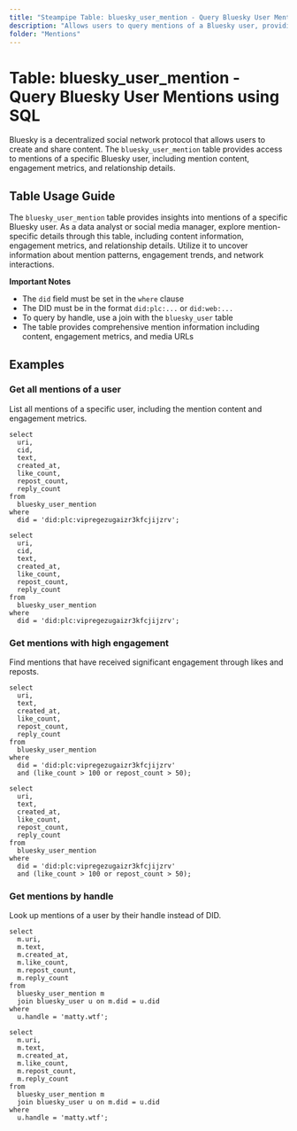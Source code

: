 ```yaml
---
title: "Steampipe Table: bluesky_user_mention - Query Bluesky User Mentions using SQL"
description: "Allows users to query mentions of a Bluesky user, providing insights into mention content, engagement metrics, and relationship details."
folder: "Mentions"
---
```


# Table: bluesky_user_mention - Query Bluesky User Mentions using SQL

Bluesky is a decentralized social network protocol that allows users to create and share content. The `bluesky_user_mention` table provides access to mentions of a specific Bluesky user, including mention content, engagement metrics, and relationship details.

## Table Usage Guide

The `bluesky_user_mention` table provides insights into mentions of a specific Bluesky user. As a data analyst or social media manager, explore mention-specific details through this table, including content information, engagement metrics, and relationship details. Utilize it to uncover information about mention patterns, engagement trends, and network interactions.

**Important Notes**
- The `did` field must be set in the `where` clause
- The DID must be in the format `did:plc:...` or `did:web:...`
- To query by handle, use a join with the `bluesky_user` table
- The table provides comprehensive mention information including content, engagement metrics, and media URLs

## Examples

### Get all mentions of a user
List all mentions of a specific user, including the mention content and engagement metrics.

```sql+postgres
select
  uri,
  cid,
  text,
  created_at,
  like_count,
  repost_count,
  reply_count
from
  bluesky_user_mention
where
  did = 'did:plc:vipregezugaizr3kfcjijzrv';
```

```sql+sqlite
select
  uri,
  cid,
  text,
  created_at,
  like_count,
  repost_count,
  reply_count
from
  bluesky_user_mention
where
  did = 'did:plc:vipregezugaizr3kfcjijzrv';
```

### Get mentions with high engagement
Find mentions that have received significant engagement through likes and reposts.

```sql+postgres
select
  uri,
  text,
  created_at,
  like_count,
  repost_count,
  reply_count
from
  bluesky_user_mention
where
  did = 'did:plc:vipregezugaizr3kfcjijzrv'
  and (like_count > 100 or repost_count > 50);
```

```sql+sqlite
select
  uri,
  text,
  created_at,
  like_count,
  repost_count,
  reply_count
from
  bluesky_user_mention
where
  did = 'did:plc:vipregezugaizr3kfcjijzrv'
  and (like_count > 100 or repost_count > 50);
```

### Get mentions by handle
Look up mentions of a user by their handle instead of DID.

```sql+postgres
select
  m.uri,
  m.text,
  m.created_at,
  m.like_count,
  m.repost_count,
  m.reply_count
from
  bluesky_user_mention m
  join bluesky_user u on m.did = u.did
where
  u.handle = 'matty.wtf';
```

```sql+sqlite
select
  m.uri,
  m.text,
  m.created_at,
  m.like_count,
  m.repost_count,
  m.reply_count
from
  bluesky_user_mention m
  join bluesky_user u on m.did = u.did
where
  u.handle = 'matty.wtf';
``` 